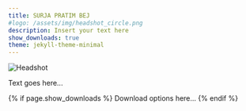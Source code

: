 ```yaml
---
title: SURJA PRATIM BEJ
#logo: /assets/img/headshot_circle.png
description: Insert your text here
show_downloads: true
theme: jekyll-theme-minimal
---
```


![Headshot](/assets/img/headshot_circle.png)

Text goes here...

{% if page.show_downloads %}
Download options here...
{% endif %}
